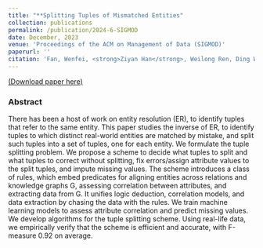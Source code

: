 ```yaml
---
title: "**Splitting Tuples of Mismatched Entities"
collection: publications
permalink: /publication/2024-6-SIGMOD
date: December, 2023
venue: 'Proceedings of the ACM on Management of Data (SIGMOD)'
paperurl: ''
citation: 'Fan, Wenfei, <strong>Ziyan Han</strong>, Weilong Ren, Ding Wang, Yaoshu Wang, Min Xie, and Mengyi Yan. "Splitting Tuples of Mismatched Entities." Proceedings of the ACM on Management of Data 1, no. 4 (2023): 1-29.'
---
```

[(Download paper here)](https://philo-vanguard.github.io/files/papers/Tuple-Splitting-SIGMOD24.pdf)


### Abstract

There has been a host of work on entity resolution (ER), to identify tuples that refer to the same entity. This paper studies the inverse of ER, to identify tuples to which distinct real-world entities are matched by mistake, and split such tuples into a set of tuples, one for each entity. We formulate the tuple splitting problem. We propose a scheme to decide what tuples to split and what tuples to correct without splitting, fix errors/assign attribute values to the split tuples, and impute missing values. The scheme introduces a class of rules, which embed predicates for aligning entities across relations and knowledge graphs G, assessing correlation between attributes, and extracting data from G. It unifies logic deduction, correlation models, and data extraction by chasing the data with the rules. We train machine learning models to assess attribute correlation and predict missing values. We develop algorithms for the tuple splitting scheme. Using real-life data, we empirically verify that the scheme is efficient and accurate, with F-measure 0.92 on average.
